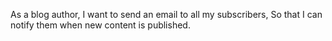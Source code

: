 As a blog author,
I want to send an email to all my subscribers,
So that I can notify them when new content is published.
